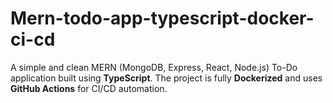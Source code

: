 # Mern-todo-app-typescript-docker-ci-cd
A simple and clean MERN (MongoDB, Express, React, Node.js) To-Do application built using **TypeScript**. The project is fully **Dockerized** and uses **GitHub Actions** for CI/CD automation.
